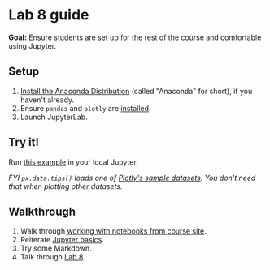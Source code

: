 # Lab 8 guide

**Goal:** Ensure students are set up for the rest of the course and comfortable using Jupyter.

## Setup

1. [Install the Anaconda Distribution](https://docs.anaconda.com/anaconda/install/) (called "Anaconda" for short), if you haven't already.
1. Ensure `pandas` and `plotly` are [installed](notebooks.md#installing-packages).
1. Launch JupyterLab.

## Try it!

Run [this example](https://plotly.com/python/linear-fits/#Linear-fit-trendlines-with-Plotly-Express) in your local Jupyter.

_FYI `px.data.tips()` loads one of [Plotly's sample datasets](https://plotly.com/python-api-reference/generated/plotly.express.data.html). You don't need that when plotting other datasets._

## Walkthrough

1. Walk through [working with notebooks from course site](notebooks.md#downloading-notebooks).
1. Reiterate [Jupyter basics](lecture_15.ipynb#jupyter-basics).
1. Try some Markdown.
1. Talk through [Lab 8](lab_8.ipynb).
